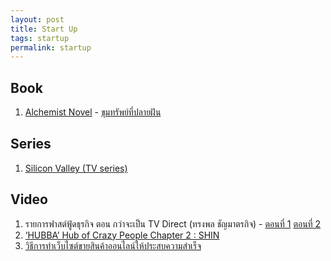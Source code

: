 ```yaml
---
layout: post
title: Start Up
tags: startup
permalink: startup
---
```


## Book
1. [Alchemist Novel](http://www.amazon.com/The-Alchemist-Paulo-Coelho/dp/0061122416) - [ขุมทรัพย์ที่ปลายฝัน](https://www.se-ed.com/product/ขุมทรัพย์สุดปลายฝัน.aspx?no=9786160421701)

## Series
1. [Silicon Valley (TV series)](http://www.hbo.com/silicon-valley/about/video/trailer.html)

## Video
1. รายการฟาสต์ฟู้ดธุรกิจ ตอน กว่าจะเป็น TV Direct (ทรงพล ชัญมาตรกิจ) - [ตอนที่ 1](https://www.youtube.com/watch?v=9T-dth2hdT8) [ตอนที่ 2](https://www.youtube.com/watch?v=wK14QYysBtU)
2. [‘HUBBA’ Hub of Crazy People Chapter 2 : SHIN](https://www.youtube.com/watch?v=c3OA3898wHY)
3. [วิธีการทำเว็บไซต์ขายสินค้าออนไลน์ให้ประสบความสำเร็จ](https://www.facebook.com/smartsme/videos/557504484399577/)
